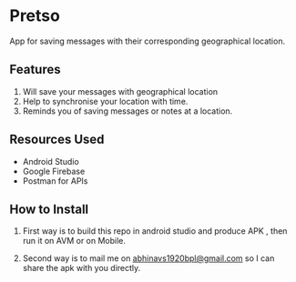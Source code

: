 # Pretso
App for saving messages with their corresponding geographical location. 

## Features 

1. Will save your messages with geographical location 
2. Help to synchronise your location with time.
3. Reminds you of saving messages or notes at a location.

## Resources Used 
* Android Studio 
* Google Firebase 
* Postman for APIs

## How to Install

1. First way is to build this repo in android studio and produce APK , then run it on AVM or on Mobile.

2. Second way is to mail me on abhinavs1920bpl@gmail.com so I can share the apk with you directly.
